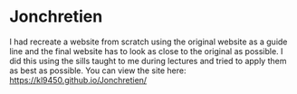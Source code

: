 # Jonchretien
I had recreate a website from scratch using the original website as a guide line and the final website has to look as close to the original as possible. I did this using the sills taught to me during lectures and tried to apply them as best as possible.
You can view the site here: https://kl9450.github.io/Jonchretien/ 
